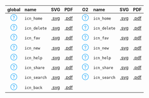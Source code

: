 | global | name | SVG | PDF | | O2 | name | SVG | PDF |
| :-: | :- | :-: | :-: | - | :-: | :- | :-: | :-: |
| ![icn_home](icn_export/Global/icn_home.png) | `icn_home`  |  [.svg](icn_export/Global/icn_home.svg) | [.pdf](icn_export/Global/icn_home.pdf) |  | ![icn_home](icn_export/O2/icn_home.png) | `icn_home`  |  [.svg](icn_export/O2/icn_home.svg) | [.pdf](icn_export/O2/icn_home.pdf) |  
| ![icn_delete](icn_export/Global/icn_delete.png) | `icn_delete`  |  [.svg](icn_export/Global/icn_delete.svg) | [.pdf](icn_export/Global/icn_delete.pdf) |  | ![icn_delete](icn_export/O2/icn_delete.png) | `icn_delete`  |  [.svg](icn_export/O2/icn_delete.svg) | [.pdf](icn_export/O2/icn_delete.pdf) |  
| ![icn_fav](icn_export/Global/icn_fav.png) | `icn_fav`  |  [.svg](icn_export/Global/icn_fav.svg) | [.pdf](icn_export/Global/icn_fav.pdf) |  | ![icn_fav](icn_export/O2/icn_fav.png) | `icn_fav`  |  [.svg](icn_export/O2/icn_fav.svg) | [.pdf](icn_export/O2/icn_fav.pdf) |  
| ![icn_new](icn_export/Global/icn_new.png) | `icn_new`  |  [.svg](icn_export/Global/icn_new.svg) | [.pdf](icn_export/Global/icn_new.pdf) |  | ![icn_new](icn_export/O2/icn_new.png) | `icn_new`  |  [.svg](icn_export/O2/icn_new.svg) | [.pdf](icn_export/O2/icn_new.pdf) |  
| ![icn_help](icn_export/Global/icn_help.png) | `icn_help`  |  [.svg](icn_export/Global/icn_help.svg) | [.pdf](icn_export/Global/icn_help.pdf) |  | ![icn_help](icn_export/O2/icn_help.png) | `icn_help`  |  [.svg](icn_export/O2/icn_help.svg) | [.pdf](icn_export/O2/icn_help.pdf) |  
| ![icn_share](icn_export/Global/icn_share.png) | `icn_share`  |  [.svg](icn_export/Global/icn_share.svg) | [.pdf](icn_export/Global/icn_share.pdf) |  | ![icn_share](icn_export/O2/icn_share.png) | `icn_share`  |  [.svg](icn_export/O2/icn_share.svg) | [.pdf](icn_export/O2/icn_share.pdf) |  
| ![icn_search](icn_export/Global/icn_search.png) | `icn_search`  |  [.svg](icn_export/Global/icn_search.svg) | [.pdf](icn_export/Global/icn_search.pdf) |  | ![icn_search](icn_export/O2/icn_search.png) | `icn_search`  |  [.svg](icn_export/O2/icn_search.svg) | [.pdf](icn_export/O2/icn_search.pdf) |  
| ![icn_back](icn_export/Global/icn_back.png) | `icn_back`  |  [.svg](icn_export/Global/icn_back.svg) | [.pdf](icn_export/Global/icn_back.pdf) |  

